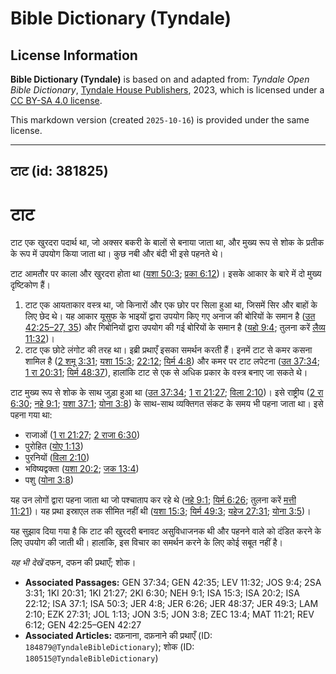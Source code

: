 # Bible Dictionary (Tyndale)

## License Information

**Bible Dictionary (Tyndale)** is based on and adapted from: _Tyndale Open Bible Dictionary_, [Tyndale House Publishers](https://tyndaleopenresources.com/), 2023, which is licensed under a [CC BY-SA 4.0 license](https://creativecommons.org/licenses/by-sa/4.0/legalcode.en).

This markdown version (created `2025-10-16`) is provided under the same license.



--------------------------------

## टाट (id: 381825)

टाट
===

टाट एक खुरदरा पदार्थ था, जो अक्सर बकरी के बालों से बनाया जाता था, और मुख्य रूप से शोक के प्रतीक के रूप में उपयोग किया जाता था। कुछ नबी और बंदी भी इसे पहनते थे।

टाट आमतौर पर काला और खुरदरा होता था ([यशा 50:3](https://ref.ly/Isa50:3); [प्रका 6:12](https://ref.ly/Rev6:12))। इसके आकार के बारे में दो मुख्य दृष्टिकोण हैं।

1. टाट एक आयताकार वस्त्र था, जो किनारों और एक छोर पर सिला हुआ था, जिसमें सिर और बाहों के लिए छेद थे। यह आकार यूसुफ के भाइयों द्वारा उपयोग किए गए अनाज की बोरियों के समान है ([उत 42:25–27, 35](https://ref.ly/Gen42:25-Gen42:27,Gen42:35)) और गिबोनियों द्वारा उपयोग की गई बोरियों के समान है ([यहो 9:4](https://ref.ly/Josh9:4); तुलना करें [लैव्य 11:32](https://ref.ly/Lev11:32))।
2. टाट एक छोटे लंगोट की तरह था। इब्री प्रथाएँ इसका समर्थन करती हैं। इनमें टाट से कमर कसना शामिल है ([2 शमू 3:31](https://ref.ly/2Sam3:31); [यशा 15:3](https://ref.ly/Isa15:3); [22:12](https://ref.ly/Isa22:12); [यिर्म 4:8](https://ref.ly/Jer4:8)) और कमर पर टाट लपेटना ([उत 37:34](https://ref.ly/Gen37:34); [1 रा 20:31](https://ref.ly/1Kgs20:31); [यिर्म 48:37](https://ref.ly/Jer48:37)), हालांकि टाट से एक से अधिक प्रकार के वस्त्र बनाए जा सकते थे।

टाट मुख्य रूप से शोक के साथ जुड़ा हुआ था ([उत 37:34](https://ref.ly/Gen37:34); [1 रा 21:27](https://ref.ly/1Kgs21:27); [विला 2:10](https://ref.ly/Lam2:10))। इसे राष्ट्रीय ([2 रा 6:30](https://ref.ly/2Kgs6:30); [नहे 9:1](https://ref.ly/Neh9:1); [यशा 37:1](https://ref.ly/Isa37:1); [योना 3:8](https://ref.ly/Jonah3:8)) के साथ\-साथ व्यक्तिगत संकट के समय भी पहना जाता था। इसे पहना गया था:

* राजाओं ([1 रा 21:27](https://ref.ly/1Kgs21:27); [2 राजा 6:30](https://ref.ly/2Kgs6:30))
* पुरोहित ([योए 1:13](https://ref.ly/Joel1:13))
* पुरनियों ([विला 2:10](https://ref.ly/Lam2:10))
* भविष्यद्वक्ता ([यशा 20:2](https://ref.ly/Isa20:2); [जक 13:4](https://ref.ly/Zech13:4))
* पशु ([योना 3:8](https://ref.ly/Jonah3:8))

यह उन लोगों द्वारा पहना जाता था जो पश्चाताप कर रहे थे ([नहे 9:1](https://ref.ly/Neh9:1); [यिर्म 6:26](https://ref.ly/Jer6:26); तुलना करें [मत्ती 11:21](https://ref.ly/Matt11:21))। यह प्रथा इस्राएल तक सीमित नहीं थी ([यशा 15:3](https://ref.ly/Isa15:3); [यिर्म 49:3](https://ref.ly/Jer49:3); [यहेज 27:31](https://ref.ly/Ezek27:31); [योना 3:5](https://ref.ly/Jonah3:5))।

यह सुझाव दिया गया है कि टाट की खुरदरी बनावट असुविधाजनक थी और पहनने वाले को दंडित करने के लिए उपयोग की जाती थी। हालांकि, इस विचार का समर्थन करने के लिए कोई सबूत नहीं है।

*यह भी देखें* दफन, दफन की प्रथाएँ; शोक। 

* **Associated Passages:** GEN 37:34; GEN 42:35; LEV 11:32; JOS 9:4; 2SA 3:31; 1KI 20:31; 1KI 21:27; 2KI 6:30; NEH 9:1; ISA 15:3; ISA 20:2; ISA 22:12; ISA 37:1; ISA 50:3; JER 4:8; JER 6:26; JER 48:37; JER 49:3; LAM 2:10; EZK 27:31; JOL 1:13; JON 3:5; JON 3:8; ZEC 13:4; MAT 11:21; REV 6:12; GEN 42:25–GEN 42:27
* **Associated Articles:** दफ़नाना, दफ़नाने की प्रथाएँ (ID: `184879@TyndaleBibleDictionary`); शोक (ID: `180515@TyndaleBibleDictionary`)


